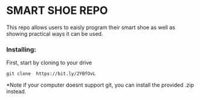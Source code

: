 # SMART SHOE REPO

This repo allows users to eaisly program their smart shoe as well as showing practical ways it can be used.

### Installing:

  First, start by cloning to your drive

  ```
  git clone  https://bit.ly/2YBfOvL
  ```

  *Note if your computer doesnt support git, you can install the provided .zip instead.
  
  
  

